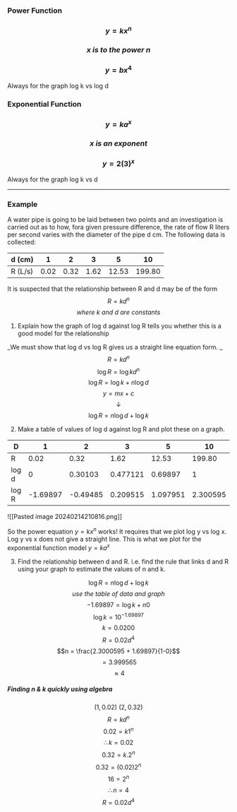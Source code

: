### Power Function
### $$y=kx^n$$
### $$x\ is\ to\ the\ power\ n$$
### $$y = bx^4$$
Always for the graph log k vs log d
### Exponential Function
### $$y=ka^x$$
### $$ x\ is\ an\ exponent$$
### $$y = 2(3)^x$$
Always for the graph log k vs d
____
### Example
A water pipe is going to be laid between two points and an investigation is carried out as to how, fora given pressure difference, the rate of flow R liters per second varies with the diameter of the pipe d cm. The following data is collected:

| d (cm)  | 1    | 2   | 3   | 5   | 10  |
| ------- | ---- | --- | --- | --- | --- |
| R (L/s) | 0.02 | 0.32    | 1.62    | 12.53    | 199.80    |
It is suspected that the relationship between R and d may be of the form 
$$ R=kd^n$$
$$where\ k\ and\ d\ are\ constants$$
1) Explain how the graph of log d against log R tells you whether this is a good model for the relationship

_We must show that log d vs log R gives us a straight line equation form. _
$$R = kd^n$$
$$\log R = \log kd^n$$
$$\log R = \log k + n\log d$$
$$y = mx + c$$
$$\downarrow$$
$$\log R = n\log d + \log k$$

2) Make a table of values of log d against log R and plot these on a graph.

| D     | 1   | 2   | 3   | 5   | 10  |
| ----- | --- | --- | --- | --- | --- |
| R     | 0.02    | 0.32    | 1.62    | 12.53    | 199.80    |
| log d | 0    | 0.30103    | 0.477121    | 0.69897    | 1    |
| log R      | -1.69897    | -0.49485    | 0.209515    | 1.097951    | 2.300595    |

![[Pasted image 20240214210816.png]]

So the power equation $y=kx^n$ works! It requires that we plot log y vs log x. Log y vs x does not give a straight line. This is what we plot for the exponential function model $y=ka^x$ 

3) Find the relationship between d and R. i.e. find the rule that links d and R using your graph to estimate the values of n and k.

$$\log R = n\log d + \log k$$
$$use\ the\ table\ of\ data\ and\ graph$$
$$-1.69897 = \log k + n0$$
$$\log k = 10^{-1.69897}$$
$$k = 0.0200$$
$$R = 0.02d^4$$
$$ $$
$$n = \frac{2.3000595 + 1.69897}{1-0}$$
$$=3.999565$$
$$\approx 4$$


##### Finding n & k quickly using algebra
$$(1, 0.02)\ (2, 0.32)$$
$$R = kd^n$$
$$0.02 = k1^n$$
$$\therefore k = 0.02$$
$$ $$
$$0.32 = k.2^n$$
$$0.32 = (0.02)2^n$$
$$16 = 2^n$$
$$\therefore n = 4$$
$$R = 0.02d^4$$
